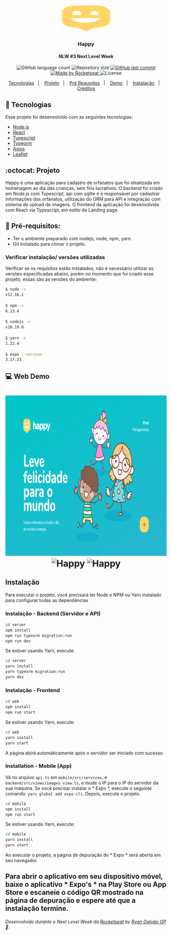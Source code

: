 

<h1 align="center">
<img alt="Happy"  src="happy-frontend/src/images/map-marker.svg" height="80" width="150px">
</h1>

<h3 align="center">
  Happy
</h3>
<h4 align="center">
   NLW #3 Next Level Week
</h4>



<p align="center">
  <img alt="GitHub language count" src="https://img.shields.io/github/languages/count/ryangalvaogp/Be-the-Hero">

  <img alt="Repository size" src="https://img.shields.io/github/repo-size/ryangalvaogp/Be-the-Hero">
  
  <a href="https://github.com/ryangalvaogp/Be-the-Hero/commits/master">
    <img alt="GitHub last commit" src="https://img.shields.io/github/last-commit/ryangalvaogp/Be-the-Hero">
  </a>

  <a href="https://rocketseat.com.br">
    <img alt="Made by Rocketseat" src="https://img.shields.io/badge/made%20by-Rocketseat-red">
  </a>

  <img alt="License" src="https://img.shields.io/badge/license-MIT-brightgreen">
</p>




<p align="center">
  <a href="#rocket-tecnologias">Tecnologias</a>&nbsp;&nbsp;&nbsp;|&nbsp;&nbsp;&nbsp;
  <a href="#octocat-projeto">Projeto</a>&nbsp;&nbsp;&nbsp;|&nbsp;&nbsp;&nbsp;
  <a href="#anger-pr%C3%A9-requisitos">Pré Requisitos</a>&nbsp;&nbsp;&nbsp;|&nbsp;&nbsp;&nbsp;
   <a href="#-web-demo">Demo</a>&nbsp;&nbsp;&nbsp;|&nbsp;&nbsp;&nbsp;
  <a href="#Instala%C3%A7%C3%A3o">Instalação</a>&nbsp;&nbsp;&nbsp;|&nbsp;&nbsp;&nbsp;
  <a href="######Desenvolvido">Créditos</a>
</p>


## 🚀 Tecnologias

Esse projeto foi desenvolvido com as seguintes tecnologias:
- [Node.js](https://nodejs.org/en/)
- [React](https://reactjs.org)
- [Typescript](https://www.typescriptlang.org/)
- [Typeorm](https://typeorm.io/)
- [Axios](https://github.com/axios/axios)
- [Leaflet](https://leafletjs.com/)


 
 

## :octocat: Projeto
Happy é uma aplicação para cadastro de orfanatos que foi idealizada em homenagem ao dia das crianças, sem fins lucrativos.
O backend foi criado em Node.js com Typescript, api com sqlite e é responsável por cadastrar informações dos orfanatos, utilização do ORM para API e integração com sistema de upload de imagens. 
O frontend da aplicação foi desenvolvida com React via Typescript, em estilo de Landing page.

## :anger: Pré-requisitos:
 - Ter o ambiente preparado com nodejs, node, npm, yarn.
 - Git instalado para clonar o projeto.


### Verificar instalação/ versões utilizadas
Verificar se os requisitos estão instalados, não é necessário utilizar as versões especificadas abaixo, porém no momento que foi criado esse projeto, essas são as versões do ambiente:
```sh
$ node -v  
v12.16.1

$ npm -v   
6.13.4

$ nodejs -v
v10.19.0

$ yarn -v   
1.22.4

$ expo --version
3.17.23
```


## 💻 Web Demo

<h1 align="center">
<img alt="Happy"  src="/demo-assets/Home.svg" height="500" width="570px">
<img alt="Happy"  src="/demo-assets/Mapa.svg" height="500" width="570px">
<img alt="Happy"  src="/demo-assets/02. Dados (preechidos).svg" height="500" width="570px">

</h1>




## Instalação<a id="instalação"></a>
Para executar o projeto, você precisará ter Node e NPM ou Yarn instalado para configurar todas as dependências


### Instalação - Backend (Servidor e API) <a id="installation-back"></a>

```bash
cd server
npm install
npm run typeorm migration:run
npm run dev
```

Se estiver usando Yarn, execute:
```bash
cd server
yarn install
yarn typeorm migration:run
yarn dev
```

### Instalação - Frontend <a id="installation-front"></a>

```bash
cd web
npm install
npm run start
```

Se estiver usando Yarn, execute:
```bash
cd web
yarn install
yarn start
```

A página abirá automáticamente após o servidor ser iniciado com sucesso

### Installation - Mobile (App) <a id="installation-mobile"></a>

Vá no arquivo `api.ts` em `mobile/src/services`, e `backend/src/views/images_view.ts`, e mude o IP para o IP do servidor da sua máquina.
Se você precisar instalar o * Expo *, execute o seguinte comando: `yarn global add expo-cli`.
Depois, execute o projeto.


```bash
cd mobile
npm install
npm run start
```

Se estiver usando Yarn, execute:
```bash
cd mobile
yarn install
yarn start
```

Ao executar o projeto, a página de depuração do * Expo * será aberta em seu navegador.

Para abrir o aplicativo em seu dispositivo móvel, baixe o aplicativo * Expo's * na Play Store ou App Store e escaneie o código QR mostrado na página de depuração e espere até que a instalação termine.
---

###### Desenvolvido durante o Next Level Week da [Rocketseat](https://rocketseat.com.br) by [Ryan Galvão GP](https://www.linkedin.com/in/ryangalvaogp/) :rocket:.
